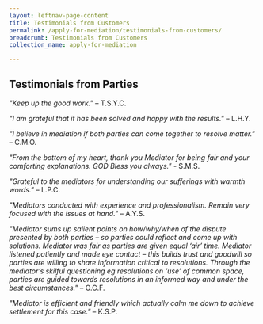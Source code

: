 ```yaml
---
layout: leftnav-page-content
title: Testimonials from Customers
permalink: /apply-for-mediation/testimonials-from-customers/
breadcrumb: Testimonials from Customers
collection_name: apply-for-mediation

---
```


Testimonials from Parties
---

*"Keep up the good work."*  – T.S.Y.C.

*"I am grateful that it has been solved and happy with the results."* – L.H.Y.

*"I believe in mediation if both parties can come together to resolve matter."* – C.M.O.

*"From the bottom of my heart, thank you Mediator for being fair and your comforting explanations. GOD Bless you always."* - S.M.S.

*"Grateful to the mediators for understanding our sufferings with warmth words."* – L.P.C.

*"Mediators conducted with experience and professionalism. Remain very focused with the issues at hand."* – A.Y.S.

*"Mediator sums up salient points on how/why/when of the dispute presented by both parties – so parties could reflect and come up with solutions. Mediator was fair as parties are given equal ‘air’ time. Mediator listened patiently and made eye contact – this builds trust and goodwill so parties are willing to share information critical to resolutions. Through the mediator’s skilful questioning eg resolutions on ‘use’ of common space, parties are guided towards resolutions in an informed way and under the best circumstances."* – O.C.F.

*"Mediator is efficient and friendly which actually calm me down to achieve settlement for this case."* – K.S.P.
